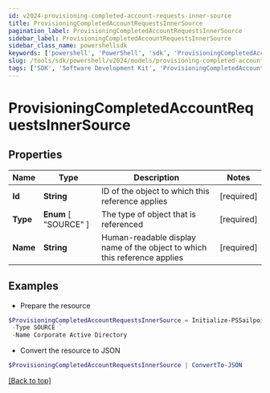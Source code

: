 ```yaml
---
id: v2024-provisioning-completed-account-requests-inner-source
title: ProvisioningCompletedAccountRequestsInnerSource
pagination_label: ProvisioningCompletedAccountRequestsInnerSource
sidebar_label: ProvisioningCompletedAccountRequestsInnerSource
sidebar_class_name: powershellsdk
keywords: ['powershell', 'PowerShell', 'sdk', 'ProvisioningCompletedAccountRequestsInnerSource'] 
slug: /tools/sdk/powershell/v2024/models/provisioning-completed-account-requests-inner-source
tags: ['SDK', 'Software Development Kit', 'ProvisioningCompletedAccountRequestsInnerSource']
---
```



# ProvisioningCompletedAccountRequestsInnerSource

## Properties

Name | Type | Description | Notes
------------ | ------------- | ------------- | -------------
**Id** |  **String** | ID of the object to which this reference applies | [required]
**Type** |   **Enum** [  "SOURCE" ] | The type of object that is referenced | [required]
**Name** |  **String** | Human-readable display name of the object to which this reference applies | [required]

## Examples

- Prepare the resource
```powershell
$ProvisioningCompletedAccountRequestsInnerSource = Initialize-PSSailpoint.V2024ProvisioningCompletedAccountRequestsInnerSource  -Id 4e4d982dddff4267ab12f0f1e72b5a6d `
 -Type SOURCE `
 -Name Corporate Active Directory
```

- Convert the resource to JSON
```powershell
$ProvisioningCompletedAccountRequestsInnerSource | ConvertTo-JSON
```


[[Back to top]](#) 

